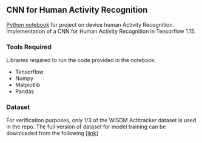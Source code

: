 ## CNN for Human Activity Recognition

<p>
<a href="https://github.com/yang12313/Human-activity-Detection/blob/f115161c1c4f0586073733e20d86672f9fa8ef3c/Activity%20Detection.ipynb">Python notebook</a> for project on device human Activity Recognition. Implementation of a CNN for Human Activity Recognition in Tensorflow 1.15</a>.
</p>

### Tools Required

Libraries required to run the code provided in the notebook:
* Tensorflow
* Numpy
* Matplotlib
* Pandas

### Dataset

For verification purposes, only 1/3 of the WISDM Actitracker dataset is used in the repo. The full version of dataset for model training can be downloaded from the following [[link]](http://www.cis.fordham.edu/wisdm/dataset.php)

